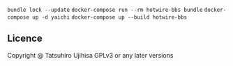 `bundle lock --update`
`docker-compose run --rm hotwire-bbs bundle`
`docker-compose up -d yaichi`
`docker-compose up --build hotwire-bbs`

## Licence

Copyright @ Tatsuhiro Ujihisa
GPLv3 or any later versions
